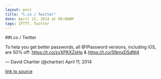 ```yaml
---
layout: post
title: "t.co / Twitter"
date: April 11, 2014 at 09:00AM
tags: IFTTT, Twitter
---
```

##t.co / Twitter


To help you get better passwords, all @1Password versions, including iOS, are 50% off: https://t.co/zvXPKXZsHp &amp; https://t.co/5NmxDSdNl4

— David Chartier (@chartier) April 11, 2014

[link to source](https://t.co) 
